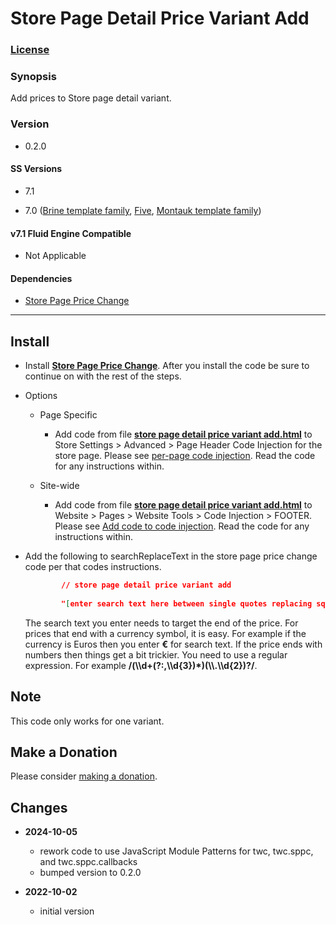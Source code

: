 # Store Page Detail Price Variant Add

### [License][1]

### Synopsis

Add prices to Store page detail variant.

### Version

  * 0.2.0

#### SS Versions

  * 7.1
  
  * 7.0 ([Brine template family][2], [Five][3], [Montauk template family][4])

#### v7.1 Fluid Engine Compatible

  * Not Applicable

#### Dependencies

  * [Store Page Price Change][5]

---

## Install

* Install **[Store Page Price Change][6]**. After you install the code be sure to
  continue on with the rest of the steps.
  
* Options

  * Page Specific
  
    * Add code from file **[store page detail price variant add.html][7]** to
      Store Settings > Advanced > Page Header Code Injection for the store page.
      Please see [per-page code injection][8]. Read the code for any
      instructions within.
      
  * Site-wide
  
    * Add code from file **[store page detail price variant add.html][7]** to
      Website > Pages > Website Tools > Code Injection > FOOTER. Please see [Add
      code to code injection][9]. Read the code for any instructions within.
      
* Add the following to searchReplaceText in the store page price change code per
  that codes instructions.
  
  ```json
          // store page detail price variant add
          
          "[enter search text here between single quotes replacing square brackets]" : "twcSpphwf",
    ```
    
  The search text you enter needs to target the end of the price. For prices
  that end with a currency symbol, it is easy. For example if the currency is
  Euros then you enter **€** for search text. If the price ends with numbers
  then things get a bit trickier. You need to use a regular expression. For
  example **/(\\\d+(?:,\\\d{3})*)(\\\\.\\\d{2})?/**.

## Note

This code only works for one variant.

## Make a Donation

Please consider [making a donation][10].

## Changes

* **2024-10-05**

  * rework code to use JavaScript Module Patterns for twc, twc.sppc, and
    twc.sppc.callbacks
  * bumped version to 0.2.0
  
* **2022-10-02**

  * initial version

[1]: https://github.com/tomsWebConsulting/twcsl/blob/main/LICENSE.txt#L1
[2]: https://support.squarespace.com/hc/en-us/articles/212512738-Brine-template-family
[3]: https://support.squarespace.com/hc/en-us/articles/206544937-Five-template
[4]: https://support.squarespace.com/hc/en-us/articles/205815568-Montauk-template-family
[5]: https://github.com/tomsWebConsulting/twcsl/tree/main/Page/Store/Store%20Page%20Price%20Change
[6]: https://github.com/tomsWebConsulting/twcsl/tree/main/Page/Store/Store%20Page%20Price%20Change#store-page-price-change
[7]: store%20page%20detail%20price%20variant%20add.html#L1
[8]: https://support.squarespace.com/hc/en-us/articles/205815908-Using-code-injection#toc-per-page-code-injection
[9]: https://support.squarespace.com/hc/en-us/articles/205815908-Using-code-injection#toc-add-code-to-code-injection
[10]: https://github.com/tomsWebConsulting/twcsl#make-a-donation
